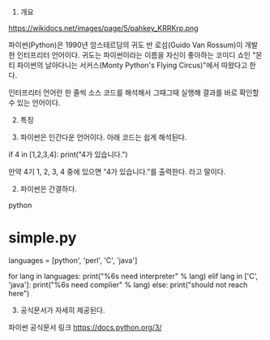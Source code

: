 


1. 개요

https://wikidocs.net/images/page/5/pahkey_KRRKrp.png


파이썬(Python)은 1990년 암스테르담의 귀도 반 로섬(Guido Van Rossum)이 개발한 인터프리터 언어이다. 귀도는 파이썬이라는 이름을 자신이 좋아하는 코미디 쇼인 "몬티 파이썬의 날아다니는 서커스(Monty Python's Flying Circus)"에서 따왔다고 한다.

인터프리터 언어란 한 줄씩 소스 코드를 해석해서 그때그때 실행해 결과를 바로 확인할 수 있는 언어이다.



2. 특징

1. 파이썬은 인간다운 언어이다. 아래 코드는 쉽게 해석된다.

if 4 in [1,2,3,4]: print("4가 있습니다.")

만약 4기 1, 2, 3, 4 중에 있으면 "4가 있습니다."를 출력한다. 라고 말이다.

2. 파이썬은 간결하다.

python
# simple.py
languages = [python', 'perl', 'C', 'java']

for lang in languages:
print("%6s need interpreter" % lang)
elif lang in ['C', 'java']:
print("%6s need complier" % lang)
else:
print("should not reach here")



3. 공식문서가 자세히 제공된다.

파이썬 공식문서 링크 https://docs.python.org/3/